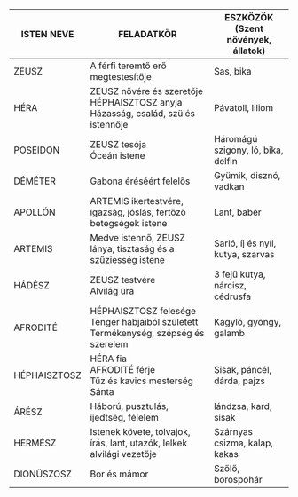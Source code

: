 
| ISTEN NEVE   | FELADATKÖR                                                                               | ESZKÖZÖK<br>(Szent növények, állatok) |
| ------------ | ---------------------------------------------------------------------------------------- | ------------------------------------- |
| ZEUSZ        | A férfi teremtő erő megtestesítője                                                       | Sas, bika                             |
| HÉRA         | ZEUSZ nővére és szeretője<br>HÉPHAISZTOSZ anyja<br>Házasság, család, szülés istennője    | Pávatoll, liliom                      |
| POSEIDON     | ZEUSZ tesója<br>Óceán istene                                                             | Háromágú szigony, ló, bika, delfin    |
| DÉMÉTER      | Gabona éréséért felelős                                                                  | Gyümik, disznó, vadkan                |
| APOLLÓN      | ARTEMIS ikertestvére, igazság, jóslás, fertőző betegségek istene                         | Lant, babér                           |
| ARTEMIS      | Medve istennő, ZEUSZ lánya, tisztaság és a szűziesség istene                             | Sarló, íj és nyíl, kutya, szarvas     |
| HÁDÉSZ       | ZEUSZ testvére<br>Alvilág ura                                                            | 3 fejű kutya, nárcisz, cédrusfa       |
| AFRODITÉ     | HÉPHAISZTOSZ felesége<br>Tenger habjaiból született<br>Termékenység, szépség és szerelem | Kagyló, gyöngy, galamb                |
| HÉPHAISZTOSZ | HÉRA fia<br>AFRODITÉ férje<br>Tűz és kavics mesterség<br>Sánta                           | Sisak, páncél, dárda, pajzs           |
| ÁRÉSZ        | Háború, pusztulás, ijedtség, félelem                                                     | lándzsa, kard, sisak                  |
| HERMÉSZ      | Istenek követe, tolvajok, írás, lant, utazók, lelkek alvilági vezetője                   | Szárnyas csizma, kalap, kakas         |
| DIONÜSZOSZ   | Bor és mámor                                                                             | Szőlő, borospohár                     |
